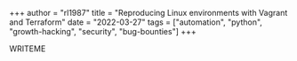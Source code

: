 +++
author = "rl1987"
title = "Reproducing Linux environments with Vagrant and Terraform"
date = "2022-03-27"
tags = ["automation", "python", "growth-hacking", "security", "bug-bounties"]
+++

WRITEME
